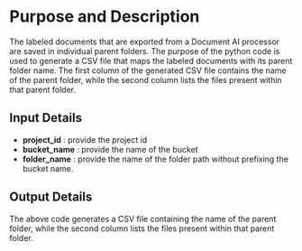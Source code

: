 # Purpose and Description

The labeled documents that are exported from a Document AI processor are saved in individual parent folders. The purpose of the python code is used to generate a CSV file that maps the labeled documents with its parent folder name. The first column of the generated CSV file contains the name of the parent folder, while the second column lists the files present within that parent folder.

## Input Details

* **project_id** : provide the project id
* **bucket_name** : provide the name of the bucket
* **folder_name** :  provide the name of the folder path without prefixing the bucket name.

## Output Details

The above code generates a CSV file containing the name of the parent folder, while the second column lists the files present within that parent folder.
